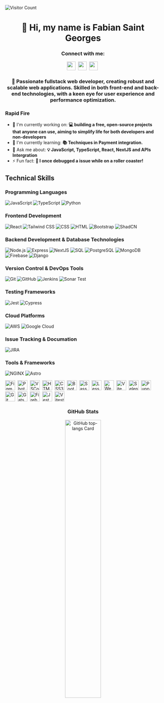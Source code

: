 ![Visitor Count](https://komarev.com/ghpvc/?username=fstg303&label=Profile%20views&color=0e75b6&style=flat)

<div id="toc">
  <ul align="center" style="list-style: none">
    <summary>
      <h1>
        👋 Hi, my name is Fabian Saint Georges
      </h1>
    </summary>
  </ul>
</div>


**<h3 align="center">Connect with me:</h3>** 
<p align="center"><a href="https://github.com/SaintG12468" target="_blank"><img src="https://img.shields.io/badge/GitHub-100000?style=for-the-badge&logo=github&logoColor=white" height="28" style="margin-right: 4px"></a> <a href="https://www.linkedin.com/in/fabiansaintgeorges" target="_blank"><img src="https://img.shields.io/badge/LinkedIn-0077B5?style=for-the-badge&logo=linkedin&logoColor=white" height="28" style="margin-right: 4px"></a> <a href="https://twitter.com/fstg303" target="_blank"><img src="https://img.shields.io/badge/Twitter-000000?style=for-the-badge&logo=X&logoColor=white" height="28" style="margin-right: 4px"></a></p>


 **<h3 align="center">🚀 Passionate fullstack web developer, creating robust and scalable web applications. Skilled in both front-end and back-end technologies, with a keen eye for user experience and performance optimization.</h3>**

**<h3 align="left">Rapid Fire</h3>**

- 💼 I'm currently working on: **💻 building a free, open-source projects that anyone can use, aiming to simplify life for both developers and non-developers**
- 🌱 I'm currently learning: **📚 Techniques in Payment integration.**
- 💬 Ask me about: **💡 JavaScript, TypeScript, React, NextJS and APIs Intergration**
- ⚡ Fun fact: **🎢 I once debugged a issue while on a roller coaster!**

 **<h2 align="left">Technical Skills</h2>**

### Programming Languages

![JavaScript](https://img.shields.io/badge/-JavaScript-black?style=flat-square&logo=javascript)
![TypeScript](https://img.shields.io/badge/-TypeScript-black?style=flat-square&logo=typescript)
![Python](https://img.shields.io/badge/-Python-black?style=flat-square&logo=python)

### Frontend Development

![React](https://img.shields.io/badge/-React-black?style=flat-square&logo=react)
![Tailwind CSS](https://img.shields.io/badge/-Tailwind%20CSS-black?style=flat-square&logo=tailwind-css)
![CSS](https://img.shields.io/badge/-CSS-black?style=flat-square&logo=css3&logoColor=white)
![HTML](https://img.shields.io/badge/-HTML-black?style=flat-square&logo=html5)
![Bootstrap](https://img.shields.io/badge/-Bootstrap-black?style=flat-square&logo=bootstrap)
![ShadCN](https://img.shields.io/badge/-ShadCN-black?style=flat-square)

### Backend Development & Database Technologies

![Node.js](https://img.shields.io/badge/-Node.js-black?style=flat-square&logo=node.js)
![Express](https://img.shields.io/badge/-Express-black?style=flat-square&logo=express)
![NextJS](https://img.shields.io/badge/-NextJS-black?style=flat-square&logo=NextJS)
![SQL](https://img.shields.io/badge/-SQL-black?style=flat-square&logo=sqlite)
![PostgreSQL](https://img.shields.io/badge/-PostgreSQL-black?style=flat-square&logo=postgresql)
![MongoDB](https://img.shields.io/badge/-MongoDB-black?style=flat-square&logo=mongodb)
![Firebase](https://img.shields.io/badge/-Firebase-black?style=flat-square&logo=firebase)
![Django](https://img.shields.io/badge/-Django-black?style=flat-square&logo=django)

### Version Control & DevOps Tools

![Git](https://img.shields.io/badge/-Git-black?style=flat-square&logo=git)
![GitHub](https://img.shields.io/badge/-GitHub-black?style=flat-square&logo=github)
![Jenkins](https://img.shields.io/badge/-jenkins-black?style=flat-square&logo=jenkins)
![Sonar Test](https://img.shields.io/badge/-sonar-black?style=flat-square&logo=sonar)


### Testing Frameworks

![Jest](https://img.shields.io/badge/-Jest-black?style=flat-square&logo=jest)
![Cypress](https://img.shields.io/badge/-Cypress-black?style=flat-square&logo=cypress)

### Cloud Platforms

![AWS](https://img.shields.io/badge/-AWS-black?style=flat-square&logo=amazon-aws)
![Google Cloud](https://img.shields.io/badge/-Google-black?style=flat-square&logo=goolge-cloud)

### Issue Tracking & Documation
![JIRA](https://img.shields.io/badge/-jira-black?style=flat-square&logo=jira)

### Tools & Frameworks

![NGINX](https://img.shields.io/badge/-NGINX-black?style=flat-square&logo=nginx)
![Astro](https://img.shields.io/badge/-Astro-black?style=flat-square&logo=astro)

<div style="display: flex; flex-wrap: wrap; gap: 4px; justify-content: left;"> <img src="https://cdn.jsdelivr.net/gh/devicons/devicon@latest/icons/figma/figma-original.svg" height="32" alt="Figma" style="margin-right: 4px"> <img src="https://cdn.jsdelivr.net/gh/devicons/devicon@latest/icons/photoshop/photoshop-original.svg" height="32" alt="Photoshop" style="margin-right: 4px"> <img src="https://cdn.jsdelivr.net/gh/devicons/devicon@latest/icons/vscode/vscode-original.svg" height="32" alt="VSCode" style="margin-right: 4px"> <img src="https://cdn.jsdelivr.net/gh/devicons/devicon@latest/icons/html5/html5-original-wordmark.svg" height="32" alt="HTML5" style="margin-right: 4px"> <img src="https://cdn.jsdelivr.net/gh/devicons/devicon@latest/icons/css3/css3-original-wordmark.svg" height="32" alt="CSS3" style="margin-right: 4px"> <img src="https://cdn.jsdelivr.net/gh/devicons/devicon/icons/bootstrap/bootstrap-original.svg" height="32" alt="Bootstrap" style="margin-right: 4px"> <img src="https://cdn.jsdelivr.net/gh/devicons/devicon/icons/sass/sass-original.svg" height="32" alt="Sass" style="margin-right: 4px"> <img src="https://cdn.jsdelivr.net/gh/devicons/devicon/icons/less/less-plain-wordmark.svg" height="32" alt="Less" style="margin-right: 4px"> <img src="https://cdn.jsdelivr.net/gh/devicons/devicon/icons/webpack/webpack-original.svg" height="32" alt="Webpack" style="margin-right: 4px"> <img src="https://cdn.jsdelivr.net/gh/devicons/devicon@latest/icons/vitejs/vitejs-original.svg" height="32" alt="Vite" style="margin-right: 4px"> <img src="https://cdn.jsdelivr.net/gh/devicons/devicon/icons/selenium/selenium-original.svg" height="32" alt="Selenium" style="margin-right: 4px"> <img src="https://cdn.jsdelivr.net/gh/devicons/devicon/icons/puppeteer/puppeteer-original.svg" height="32" alt="Puppeteer" style="margin-right: 4px"> <img src="https://cdn.jsdelivr.net/gh/devicons/devicon@latest/icons/git/git-original-wordmark.svg" height="32" alt="Git" style="margin-right: 4px"> <img src="https://cdn.jsdelivr.net/gh/devicons/devicon/icons/gatsby/gatsby-original.svg" height="32" alt="Gatsby" style="margin-right: 4px"> <img src="https://cdn.jsdelivr.net/gh/devicons/devicon/icons/firebase/firebase-plain.svg" height="32" alt="Firebase" style="margin-right: 4px"> <img src="https://cdn.jsdelivr.net/gh/devicons/devicon/icons/jest/jest-plain.svg" height="32" alt="Jest" style="margin-right: 4px"> <img src="https://cdn.jsdelivr.net/gh/devicons/devicon@latest/icons/vitest/vitest-original.svg" height="32" alt="Vitest" style="margin-right: 4px"></div>

 **<h3 align="center">GitHub Stats</h3>**


<p align="center">
  <img width="48%" src="https://github-readme-stats.vercel.app/api/top-langs?username=SaintG12468&theme=react&hide_title=false&layout=compact&langs_count=6&hide_progress=false&card_width=400" alt="GitHub top-langs Card" />
</p>




